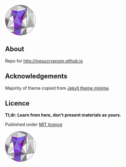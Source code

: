 ![logo](repo-site.png)

## About
Repo for http://inesucrvenom.github.io


## Acknowledgements
Majority of theme copied from [Jekyll theme minima](https://github.com/jekyll/minima).

## Licence
**Tl;dr: Learn from here, don't present materials as yours.**

Published under [MIT licence](LICENCE)

![logo](repo-site.png)
